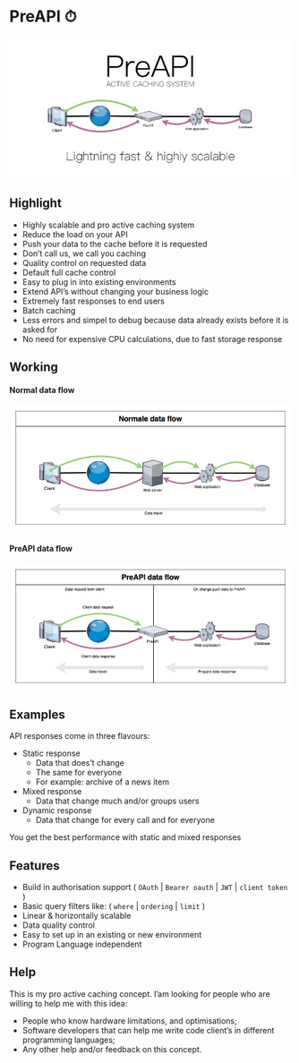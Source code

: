 # PreAPI ⏱

<p align="center"><img src="/assets/prepare-api-banner.png" alt="PreAPI - Prepare API" /></p>

## Highlight
- Highly scalable and pro active caching system
- Reduce the load on your API
- Push your data to the cache before it is requested
- Don’t call us, we call you caching
- Quality control on requested data
- Default full cache control
- Easy to plug in into existing environments
- Extend API’s without changing your business logic
- Extremely fast responses to end users
- Batch caching
- Less errors and simpel to debug because data already exists before it is asked for
- No need for expensive CPU calculations, due to fast storage response

## Working
#### Normal data flow
<p align="center"><img src="/assets/normal-flow.png" alt="PreAPI - Normal data flow" /></p>

#### PreAPI data flow
<p align="center"><img src="/assets/preapi-flow.png" alt="PreAPI - PreAPI data flow" /></p>

## Examples
API responses come in three flavours: 
- Static response
    - Data that does’t change 
    - The same for everyone 
    - For example: archive of a news item
- Mixed response
    - Data that change much and/or groups users
- Dynamic response
    - Data that change for every call and for everyone 

You get the best performance with static and mixed responses

## Features
- Build in authorisation support ( `OAuth` | `Bearer oauth` | `JWT` | `client token` )
- Basic query filters like: ( `where` | `ordering` | `limit` )
- Linear & horizontally scalable
- Data quality control
- Easy to set up in an existing or new environment
- Program Language independent

## Help
This is my pro active caching concept. I’am looking for people who are willing to help me with this idea:
- People who know hardware limitations, and optimisations;
- Software developers that can help me write code client’s in different programming languages;
- Any other help and/or feedback on this concept.

